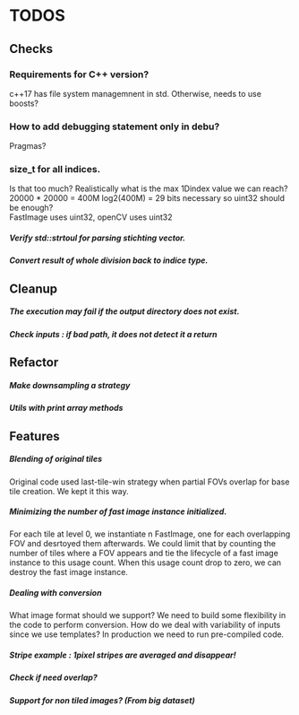 # TODOS

## Checks

### Requirements for C++ version?
c++17 has file system managemnent in std. Otherwise, needs to use boosts?

### How to add debugging statement only in debu?
Pragmas?

### size_t for all indices.
Is that too much? Realistically what is the max 1Dindex value we can reach?
20000 * 20000 = 400M
log2(400M) = 29 bits necessary so uint32 should be enough?  
FastImage uses uint32, openCV uses uint32

##### Verify std::strtoul for parsing stichting vector.
##### Convert result of whole division back to indice type.

## Cleanup

##### The execution may fail if the output directory does not exist.
##### Check inputs : if bad path, it does not detect it a return


## Refactor 

##### Make downsampling a strategy
##### Utils with print array methods

## Features

##### Blending of original tiles
Original code used last-tile-win strategy when partial FOVs overlap for base tile creation.
We kept it this way.

##### Minimizing the number of fast image instance initialized.
For each tile at level 0, we instantiate n FastImage, one for each overlapping FOV and desrtoyed them afterwards.
We could limit that by counting the number of tiles where a FOV appears and tie the lifecycle of a fast image instance to this usage count.
When this usage count drop to zero, we can destroy the fast image instance.

##### Dealing with conversion
What image format should we support?
We need to build some flexibility in the code to perform conversion.
How do we deal with variability of inputs since we use templates? In production we need to run pre-compiled code.

##### Stripe example : 1pixel stripes are averaged and disappear!

##### Check if need overlap? 

##### Support for non tiled images? (From big dataset)